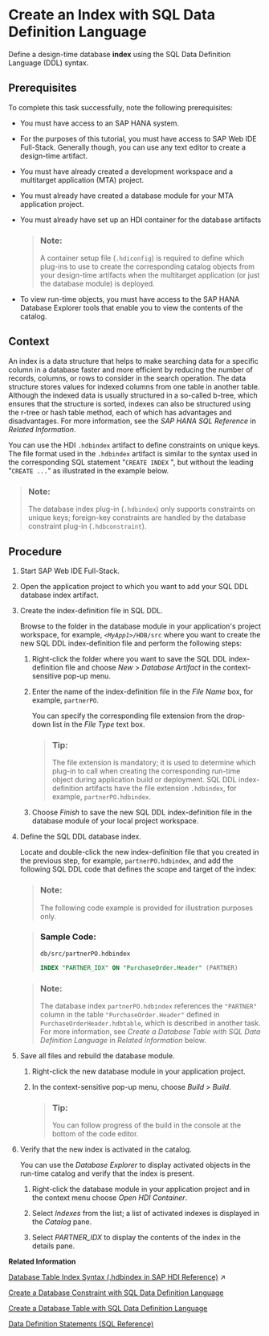 <!-- loio90de80c89b034ac39731bff8269a9a18 -->

# Create an Index with SQL Data Definition Language

Define a design-time database **index** using the SQL Data Definition Language \(DDL\) syntax.



<a name="loio90de80c89b034ac39731bff8269a9a18__prereq_wmq_cdt_sfb"/>

## Prerequisites

To complete this task successfully, note the following prerequisites:

-   You must have access to an SAP HANA system.
-   For the purposes of this tutorial, you must have access to SAP Web IDE Full-Stack. Generally though, you can use any text editor to create a design-time artifact.
-   You must have already created a development workspace and a multitarget application \(MTA\) project.
-   You must already have created a database module for your MTA application project.
-   You must already have set up an HDI container for the database artifacts

    > ### Note:  
    > A container setup file \(`.hdiconfig`\) is required to define which plug-ins to use to create the corresponding catalog objects from your design-time artifacts when the multitarget application \(or just the database module\) is deployed.

-   To view run-time objects, you must have access to the SAP HANA Database Explorer tools that enable you to view the contents of the catalog.



## Context

An index is a data structure that helps to make searching data for a specific column in a database faster and more efficient by reducing the number of records, columns, or rows to consider in the search operation. The data structure stores values for indexed columns from one table in another table. Although the indexed data is usually structured in a so-called b-tree, which ensures that the structure is sorted, indexes can also be structured using the r-tree or hash table method, each of which has advantages and disadvantages. For more information, see the *SAP HANA SQL Reference* in *Related Information*.

You can use the HDI `.hdbindex` artifact to define constraints on unique keys. The file format used in the `.hdbindex` artifact is similar to the syntax used in the corresponding SQL statement "`CREATE INDEX` ", but without the leading "`CREATE ...`" as illustrated in the example below.

> ### Note:  
> The database index plug-in \(`.hdbindex`\) only supports constraints on unique keys; foreign-key constraints are handled by the database constraint plug-in \(`.hdbconstraint`\).



## Procedure

1.  Start SAP Web IDE Full-Stack.

2.  Open the application project to which you want to add your SQL DDL database index artifact.

3.  Create the index-definition file in SQL DDL.

    Browse to the folder in the database module in your application's project workspace, for example, <code><i class="varname">&lt;MyApp1&gt;</i>/HDB/src</code> where you want to create the new SQL DDL index-definition file and perform the following steps:

    1.  Right-click the folder where you want to save the SQL DDL index-definition file and choose *New* \> *Database Artifact* in the context-sensitive pop-up menu.

    2.  Enter the name of the index-definition file in the *File Name* box, for example, `partnerPO`.

        You can specify the corresponding file extension from the drop-down list in the *File Type* text box.

        > ### Tip:  
        > The file extension is mandatory; it is used to determine which plug-in to call when creating the corresponding run-time object during application build or deployment. SQL DDL index-definition artifacts have the file extension `.hdbindex`, for example, `partnerPO.hdbindex`.

    3.  Choose *Finish* to save the new SQL DDL index-definition file in the database module of your local project workspace.


4.  Define the SQL DDL database index.

    Locate and double-click the new index-definition file that you created in the previous step, for example, `partnerPO.hdbindex`, and add the following SQL DDL code that defines the scope and target of the index:

    > ### Note:  
    > The following code example is provided for illustration purposes only.

    > ### Sample Code:  
    > `db/src/partnerPO.hdbindex`
    > 
    > ```sql
    > INDEX "PARTNER_IDX" ON "PurchaseOrder.Header" (PARTNER)
    > ```

    > ### Note:  
    > The database index `partnerPO.hdbindex` references the `"PARTNER"` column in the table `"PurchaseOrder.Header"` defined in `PurchaseOrderHeader.hdbtable`, which is described in another task. For more information, see *Create a Database Table with SQL Data Definition Language* in *Related Information* below.

5.  Save all files and rebuild the database module.

    1.  Right-click the new database module in your application project.

    2.  In the context-sensitive pop-up menu, choose *Build* \> *Build*.

        > ### Tip:  
        > You can follow progress of the build in the console at the bottom of the code editor.


6.  Verify that the new index is activated in the catalog.

    You can use the *Database Explorer* to display activated objects in the run-time catalog and verify that the index is present.

    1.  Right-click the database module in your application project and in the context menu choose *Open HDI Container*.

    2.  Select *Indexes* from the list; a list of activated indexes is displayed in the *Catalog* pane.

    3.  Select *PARTNER\_IDX* to display the contents of the index in the details pane.



**Related Information**  


[Database Table Index Syntax (.hdbindex in SAP HDI Reference)](https://help.sap.com/viewer/c2cc2e43458d4abda6788049c58143dc/2024_3_QRC/en-US/58fdf2d2ffae44b6a3dd0e9a3f5ae8c5.html "Transform a design-time index resource into an index on a database table.") :arrow_upper_right:

[Create a Database Constraint with SQL Data Definition Language](create-a-database-constraint-with-sql-data-definition-language-65b61c4.md "Define a design-time database constraint using the SQL Data Definition Language (DDL) syntax.")

[Create a Database Table with SQL Data Definition Language](create-a-database-table-with-sql-data-definition-language-879ce23.md "Define a design-time database table using the SQL Data Definition Language (DDL) syntax.")

[Data Definition Statements \(SQL Reference\)](https://help.sap.com/viewer/4fe29514fd584807ac9f2a04f6754767/latest/en-US/209ce8cd75191014bcd59c2b379a17c9.html)

